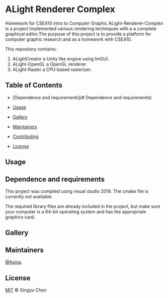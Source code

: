 # ALight Renderer Complex
Homework for CSE410 intro to Computer Graphic
ALight-Renderer-Complex is a project Implemented various rendering techniques with a a complete graphical editor.The purpose of this project is to provide a platform for computer graphic research and as a homework with CSE410.

This repository contains:
1. ALightCreator a Unity like engine using ImGUI.
2. ALight-OpenGL a OpenGL renderer.
3. ALight-Raster a CPU based rasterizer.

## Table of Contents


- [Dependence and requirements](# Dependence and requirements)
- [Usage](#usage)

- [Gallery](#Gallery)
- [Maintainers](#maintainers)
- [Contributing](#contributing)
- [License](#license)

## Usage

## Dependence and requirements
This project was compiled using visual studio 2019. The cmake file is currently not available.

The required library files are already included in the project, but make sure your computer is a 64-bit operating system and has the appropriate graphics card.
## Gallery

## Maintainers
[@Asixa](https://github.com/Asixa).

## License

[MIT](LICENSE) © Xingyu Chen
